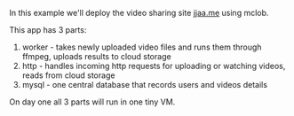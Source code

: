In this example we'll deploy the video sharing site [jjaa.me](https://jjaa.me/) using mclob.

This app has 3 parts:

1. worker - takes newly uploaded video files and runs them through ffmpeg, uploads results to cloud storage
2. http - handles incoming http requests for uploading or watching videos, reads from cloud storage
3. mysql - one central database that records users and videos details

On day one all 3 parts will run in one tiny VM.

```
```

